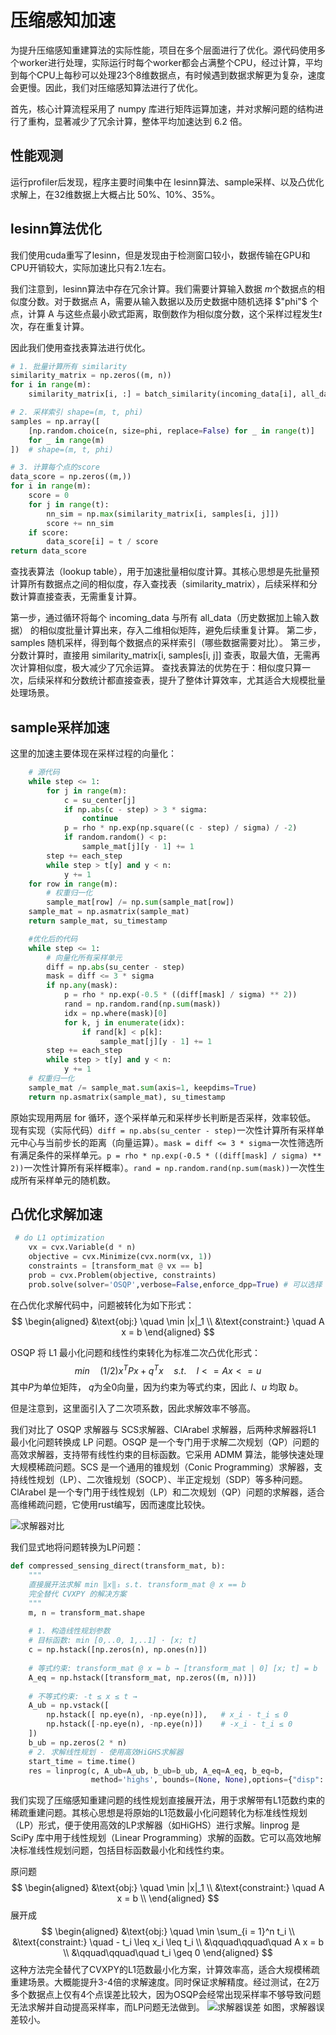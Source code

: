 # 压缩感知加速

为提升压缩感知重建算法的实际性能，项目在多个层面进行了优化。源代码使用多个worker进行处理，实际运行时每个worker都会占满整个CPU，经过计算，平均到每个CPU上每秒可以处理23个8维数据点，有时候遇到数据求解更为复杂，速度会更慢。因此，我们对压缩感知算法进行了优化。

首先，核心计算流程采用了 numpy 库进行矩阵运算加速，并对求解问题的结构进行了重构，显著减少了冗余计算，整体平均加速达到 6.2 倍。
## 性能观测
运行profiler后发现，程序主要时间集中在 lesinn算法、sample采样、以及凸优化求解上，在32维数据上大概占比 50%、10%、35%。
## lesinn算法优化

我们使用cuda重写了lesinn，但是发现由于检测窗口较小，数据传输在GPU和CPU开销较大，实际加速比只有2.1左右。

我们注意到，lesinn算法中存在冗余计算。我们需要计算输入数据 $m$个数据点的相似度分数。对于数据点 A，需要从输入数据以及历史数据中随机选择 $"phi"$ 个点，计算 A 与这些点最小欧式距离，取倒数作为相似度分数，这个采样过程发生$t$次，存在重复计算。

因此我们使用查找表算法进行优化。
```py
# 1. 批量计算所有 similarity
similarity_matrix = np.zeros((m, n))
for i in range(m):
    similarity_matrix[i, :] = batch_similarity(incoming_data[i], all_data)

# 2. 采样索引 shape=(m, t, phi)
samples = np.array([
    [np.random.choice(n, size=phi, replace=False) for _ in range(t)]
    for _ in range(m)
])  # shape=(m, t, phi)

# 3. 计算每个点的score
data_score = np.zeros((m,))
for i in range(m):
    score = 0
    for j in range(t):
        nn_sim = np.max(similarity_matrix[i, samples[i, j]])
        score += nn_sim
    if score:
        data_score[i] = t / score
return data_score
```
查找表算法（lookup table），用于加速批量相似度计算。其核心思想是先批量预计算所有数据点之间的相似度，存入查找表（similarity_matrix），后续采样和分数计算直接查表，无需重复计算。

第一步，通过循环将每个 incoming_data 与所有 all_data（历史数据加上输入数据） 的相似度批量计算出来，存入二维相似矩阵，避免后续重复计算。
第二步，samples 随机采样，得到每个数据点的采样索引（哪些数据需要对比）。
第三步，分数计算时，直接用 similarity_matrix[i, samples[i, j]] 查表，取最大值，无需再次计算相似度，极大减少了冗余运算。
查找表算法的优势在于：相似度只算一次，后续采样和分数统计都直接查表，提升了整体计算效率，尤其适合大规模批量处理场景。
## sample采样加速

这里的加速主要体现在采样过程的向量化：
```py
    # 源代码
    while step <= 1:
        for j in range(m):
            c = su_center[j]
            if np.abs(c - step) > 3 * sigma:
                continue
            p = rho * np.exp(np.square((c - step) / sigma) / -2)
            if random.random() < p:
                sample_mat[j][y - 1] += 1
        step += each_step
        while step > t[y] and y < n:
            y += 1
    for row in range(m):
        # 权重归一化
        sample_mat[row] /= np.sum(sample_mat[row])
    sample_mat = np.asmatrix(sample_mat)
    return sample_mat, su_timestamp

    #优化后的代码
    while step <= 1:
        # 向量化所有采样单元
        diff = np.abs(su_center - step)
        mask = diff <= 3 * sigma
        if np.any(mask):
            p = rho * np.exp(-0.5 * ((diff[mask] / sigma) ** 2))
            rand = np.random.rand(np.sum(mask))
            idx = np.where(mask)[0]
            for k, j in enumerate(idx):
                if rand[k] < p[k]:
                    sample_mat[j][y - 1] += 1
        step += each_step
        while step > t[y] and y < n:
            y += 1
    # 权重归一化
    sample_mat /= sample_mat.sum(axis=1, keepdims=True)
    return np.asmatrix(sample_mat), su_timestamp
```
原始实现用两层 for 循环，逐个采样单元和采样步长判断是否采样，效率较低。
现有实现（实际代码）`diff = np.abs(su_center - step)`一次性计算所有采样单元中心与当前步长的距离（向量运算）。`mask = diff <= 3 * sigma`一次性筛选所有满足条件的采样单元。`p = rho * np.exp(-0.5 * ((diff[mask] / sigma) ** 2))`一次性计算所有采样概率）。`rand = np.random.rand(np.sum(mask))`一次性生成所有采样单元的随机数。

## 凸优化求解加速
```py
 # do L1 optimization
    vx = cvx.Variable(d * n)
    objective = cvx.Minimize(cvx.norm(vx, 1))
    constraints = [transform_mat @ vx == b]
    prob = cvx.Problem(objective, constraints)
    prob.solve(solver='OSQP',verbose=False,enforce_dpp=True) # 可以选择 OSQP、SCS、CLARABEL
```
在凸优化求解代码中，问题被转化为如下形式：
$$
\begin{aligned}
&\text{obj:} \quad \min |x|_1 \\
&\text{constraint:} \quad A x = b
\end{aligned}
$$

OSQP 将 L1 最小化问题和线性约束转化为标准二次凸优化形式：
$$ min   \quad (1/2) x^T P x + q^T x \quad
s.t. \quad l <= A x <= u $$
其中$P$为单位矩阵， $q$为全0向量，因为约束为等式约束，因此 $l、u$ 均取 $b$。

但是注意到，这里面引入了二次项系数，因此求解效率不够高。

我们对比了 OSQP 求解器与 SCS求解器、ClArabel 求解器，后两种求解器将L1 最小化问题转换成 LP 问题。OSQP 是一个专门用于求解二次规划（QP）问题的高效求解器，支持带有线性约束的目标函数。它采用 ADMM 算法，能够快速处理大规模稀疏问题。SCS 是一个通用的锥规划（Conic Programming）求解器，支持线性规划（LP）、二次锥规划（SOCP）、半正定规划（SDP）等多种问题。ClArabel 是一个专门用于线性规划（LP）和二次规划（QP）问题的求解器，适合高维稀疏问题，它使用rust编写，因而速度比较快。

![求解器对比](image-3.png)

我们显式地将问题转换为LP问题：
```py
def compressed_sensing_direct(transform_mat, b):
    """
    直接展开法求解 min ‖x‖₁ s.t. transform_mat @ x == b
    完全替代 CVXPY 的解决方案
    """
    m, n = transform_mat.shape
    
    # 1. 构造线性规划参数
    # 目标函数: min [0,..0, 1,..1] · [x; t]
    c = np.hstack([np.zeros(n), np.ones(n)])
    
    # 等式约束: transform_mat @ x = b → [transform_mat | 0] [x; t] = b
    A_eq = np.hstack([transform_mat, np.zeros((m, n))])
    
    # 不等式约束: -t ≤ x ≤ t → 
    A_ub = np.vstack([
        np.hstack([ np.eye(n), -np.eye(n)]),   # x_i - t_i ≤ 0
        np.hstack([-np.eye(n), -np.eye(n)])    # -x_i - t_i ≤ 0
    ])
    b_ub = np.zeros(2 * n)
    # 2. 求解线性规划 - 使用高效HiGHS求解器
    start_time = time.time()
    res = linprog(c, A_ub=A_ub, b_ub=b_ub, A_eq=A_eq, b_eq=b,
                  method='highs', bounds=(None, None),options={"disp": False})
```

我们实现了压缩感知重建问题的线性规划直接展开法，用于求解带有L1范数约束的稀疏重建问题。其核心思想是将原始的L1范数最小化问题转化为标准线性规划（LP）形式，便于使用高效的LP求解器（如HiGHS）进行求解。linprog 是 SciPy 库中用于线性规划（Linear Programming）求解的函数。它可以高效地解决标准线性规划问题，包括目标函数最小化和线性约束。

原问题
$$
\begin{aligned}
&\text{obj:} \quad \min |x|_1 \\
&\text{constraint:} \quad A x = b \\
\end{aligned}
$$
展开成
$$
\begin{aligned}
&\text{obj:} \quad \min \sum_{i = 1}^n t_i \\
&\text{constraint:} \quad - t_i \leq x_i \leq t_i \\
&\qquad\qquad\quad A x = b \\
&\qquad\qquad\quad t_i \geq 0
\end{aligned}
$$
这种方法完全替代了CVXPY的L1范数最小化方案，计算效率高，适合大规模稀疏重建场景。大概能提升3-4倍的求解速度。同时保证求解精度。经过测试，在2万多个数据点上仅有4个点误差比较大，因为OSQP会经常出现采样率不够导致问题无法求解并自动提高采样率，而LP问题无法做到。
![求解器误差](image-4.png)
如图，求解器误差较小。

